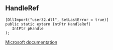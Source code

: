 ## HandleRef

```
[DllImport("user32.dll", SetLastError = true)]
public static extern IntPtr HandleRef(
   IntPtr pHandle
);
```

[Microsoft documentation](https://docs.microsoft.com/en-us/windows/win32/api/winuser/nf-winuser-handleref)

